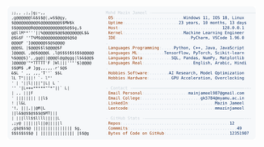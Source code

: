 <picture>
  <source srcset="https://raw.githubusercontent.com/mmazinjameel/mmazinjameel/main/dark_mode.svg?v=1758204672" media="(prefers-color-scheme: dark)">
  <img src="https://raw.githubusercontent.com/mmazinjameel/mmazinjameel/main/light_mode.svg?v=1758204672">
</picture>
